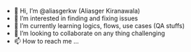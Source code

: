 - 👋 Hi, I’m @aliasgerkw (Aliasger Kiranawala)
- 👀 I’m interested in finding and fixing issues
- 🌱 I’m currently learning logics, flows, use cases (QA stuffs)
- 💞️ I’m looking to collaborate on any thing challenging
- 📫 How to reach me ...

<!---
aliasgerkw/aliasgerkw is a ✨ special ✨ repository because its `README.md` (this file) appears on your GitHub profile.
You can click the Preview link to take a look at your changes.
--->

